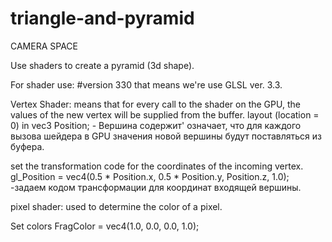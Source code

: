 # triangle-and-pyramid
CAMERA SPACE

Use shaders to create a pyramid (3d shape).

For shader use:  #version 330
that means we're use GLSL ver. 3.3.

Vertex Shader:
means that for every call to the shader on the GPU, the values of the new vertex will be supplied from the buffer.
layout (location = 0) in vec3 Position; - Вершина содержит' означает, что для каждого вызова шейдера в GPU значения новой вершины будут поставляться из буфера.

set the transformation code for the coordinates of the incoming vertex.
gl_Position = vec4(0.5 * Position.x, 0.5 * Position.y, Position.z, 1.0); -задаем кодом трансформации для координат входящей вершины.

pixel shader: used to determine the color of a pixel.

Set colors
FragColor = vec4(1.0, 0.0, 0.0, 1.0);
